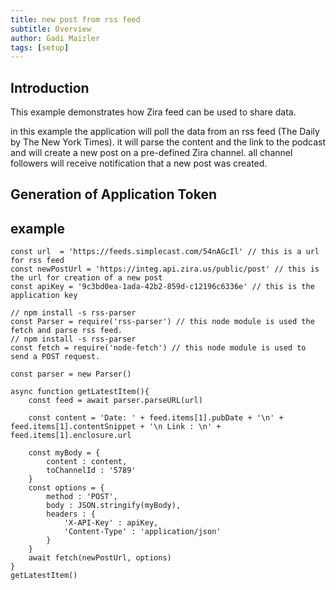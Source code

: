 ```yaml
---
title: new post from rss feed
subtitle: Overview
author: Gadi Maizler
tags: [setup]
---
```


## Introduction
This example demonstrates how Zira feed can be used to share data.

in this example the application will poll the data from an rss feed (The Daily by The New York Times).
it will parse the content and the link to the podcast and will create a new post on a pre-defined Zira channel.
all channel followers will receive notification that a new post was created.


## Generation of Application Token


## example
```
const url  = 'https://feeds.simplecast.com/54nAGcIl' // this is a url for rss feed
const newPostUrl = 'https://integ.api.zira.us/public/post' // this is the url for creation of a new post
const apiKey = '9c3bd0ea-1ada-42b2-859d-c12196c6336e' // this is the application key 

// npm install -s rss-parser
const Parser = require('rss-parser') // this node module is used the fetch and parse rss feed.
// npm install -s rss-parser
const fetch = require('node-fetch') // this node module is used to send a POST request.

const parser = new Parser()

async function getLatestItem(){
    const feed = await parser.parseURL(url)

    const content = 'Date: ' + feed.items[1].pubDate + '\n' +  feed.items[1].contentSnippet + '\n Link : \n' + feed.items[1].enclosure.url

    const myBody = {
        content : content,
        toChannelId : '5789'
    }
    const options = {
        method : 'POST', 
        body : JSON.stringify(myBody),
        headers : {
            'X-API-Key' : apiKey,
            'Content-Type' : 'application/json'
        }
    }
    await fetch(newPostUrl, options)
}
getLatestItem()
```
